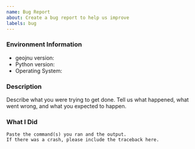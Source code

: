 ```yaml
---
name: Bug Report
about: Create a bug report to help us improve
labels: bug
---
```


<!-- Please search existing issues to avoid creating duplicates. -->

### Environment Information

-   geojnu version:
-   Python version:
-   Operating System:

### Description

Describe what you were trying to get done.
Tell us what happened, what went wrong, and what you expected to happen.

### What I Did

```
Paste the command(s) you ran and the output.
If there was a crash, please include the traceback here.
```
